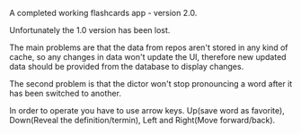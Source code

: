 A completed working flashcards app - version 2.0.

Unfortunately the 1.0 version has been lost.

The main problems are that the data from repos aren't stored in any kind of cache, so any changes in data won't update the UI, therefore new updated data should be provided from the database to display changes.

The second problem is that the dictor won't stop pronouncing a word after it has been switched to another.

In order to operate you have to use arrow keys. Up(save word as favorite), Down(Reveal the definition/termin), Left and Right(Move forward/back).
